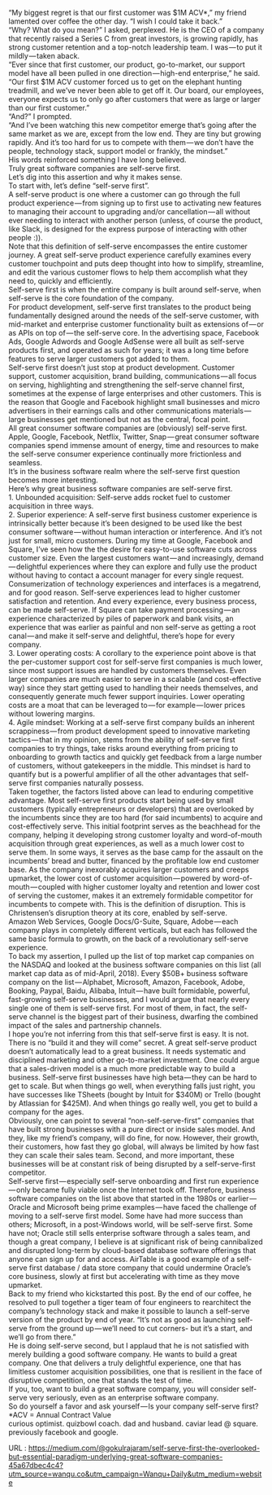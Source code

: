   “My biggest regret is that our first customer was $1M ACV*,” my friend lamented over coffee the other day. “I wish I could take it back.”  
    “Why? What do you mean?” I asked, perplexed. He is the CEO of a company that recently raised a Series C from great investors, is growing rapidly, has strong customer retention and a top-notch leadership team. I was — to put it mildly — taken aback.  
    “Ever since that first customer, our product, go-to-market, our support model have all been pulled in one direction — high-end enterprise,” he said. “Our first $1M ACV customer forced us to get on the elephant hunting treadmill, and we’ve never been able to get off it. Our board, our employees, everyone expects us to only go after customers that were as large or larger than our first customer.”  
    “And?” I prompted.  
    “And I’ve been watching this new competitor emerge that’s going after the same market as we are, except from the low end. They are tiny but growing rapidly. And it’s too hard for us to compete with them — we don’t have the people, technology stack, support model or frankly, the mindset.”  
    His words reinforced something I have long believed.  
    Truly great software companies are self-serve first.  
    Let’s dig into this assertion and why it makes sense.  
    To start with, let’s define “self-serve first”.  
    A self-serve product is one where a customer can go through the full product experience — from signing up to first use to activating new features to managing their account to upgrading and/or cancellation — all without ever needing to interact with another person (unless, of course the product, like Slack, is designed for the express purpose of interacting with other people :)).  
    Note that this definition of self-serve encompasses the entire customer journey. A great self-serve product experience carefully examines every customer touchpoint and puts deep thought into how to simplify, streamline, and edit the various customer flows to help them accomplish what they need to, quickly and efficiently.  
    Self-serve first is when the entire company is built around self-serve, when self-serve is the core foundation of the company.  
    For product development, self-serve first translates to the product being fundamentally designed around the needs of the self-serve customer, with mid-market and enterprise customer functionality built as extensions of — or as APIs on top of — the self-serve core. In the advertising space, Facebook Ads, Google Adwords and Google AdSense were all built as self-serve products first, and operated as such for years; it was a long time before features to serve larger customers got added to them.  
    Self-serve first doesn’t just stop at product development. Customer support, customer acquisition, brand building, communications — all focus on serving, highlighting and strengthening the self-serve channel first, sometimes at the expense of large enterprises and other customers. This is the reason that Google and Facebook highlight small businesses and micro advertisers in their earnings calls and other communications materials — large businesses get mentioned but not as the central, focal point.  
    All great consumer software companies are (obviously) self-serve first. Apple, Google, Facebook, Netflix, Twitter, Snap — great consumer software companies spend immense amount of energy, time and resources to make the self-serve consumer experience continually more frictionless and seamless.  
    It’s in the business software realm where the self-serve first question becomes more interesting.  
    Here’s why great business software companies are self-serve first.  
    1. Unbounded acquisition: Self-serve adds rocket fuel to customer acquisition in three ways.  
    2. Superior experience: A self-serve first business customer experience is intrinsically better because it’s been designed to be used like the best consumer software — without human interaction or interference. And it’s not just for small, micro customers. During my time at Google, Facebook and Square, I’ve seen how the the desire for easy-to-use software cuts across customer size. Even the largest customers want — and increasingly, demand — delightful experiences where they can explore and fully use the product without having to contact a account manager for every single request. Consumerization of technology experiences and interfaces is a megatrend, and for good reason. Self-serve experiences lead to higher customer satisfaction and retention. And every experience, every business process, can be made self-serve. If Square can take payment processing — an experience characterized by piles of paperwork and bank visits, an experience that was earlier as painful and non self-serve as getting a root canal — and make it self-serve and delightful, there’s hope for every company.  
    3. Lower operating costs: A corollary to the experience point above is that the per-customer support cost for self-serve first companies is much lower, since most support issues are handled by customers themselves. Even larger companies are much easier to serve in a scalable (and cost-effective way) since they start getting used to handling their needs themselves, and consequently generate much fewer support inquiries. Lower operating costs are a moat that can be leveraged to — for example — lower prices without lowering margins.  
    4. Agile mindset: Working at a self-serve first company builds an inherent scrappiness — from product development speed to innovative marketing tactics — that in my opinion, stems from the ability of self-serve first companies to try things, take risks around everything from pricing to onboarding to growth tactics and quickly get feedback from a large number of customers, without gatekeepers in the middle. This mindset is hard to quantify but is a powerful amplifier of all the other advantages that self-serve first companies naturally possess.  
    Taken together, the factors listed above can lead to enduring competitive advantage. Most self-serve first products start being used by small customers (typically entrepreneurs or developers) that are overlooked by the incumbents since they are too hard (for said incumbents) to acquire and cost-effectively serve. This initial footprint serves as the beachhead for the company, helping it developing strong customer loyalty and word-of-mouth acquisition through great experiences, as well as a much lower cost to serve them. In some ways, it serves as the base camp for the assault on the incumbents’ bread and butter, financed by the profitable low end customer base. As the company inexorably acquires larger customers and creeps upmarket, the lower cost of customer acquisition — powered by word-of-mouth — coupled with higher customer loyalty and retention and lower cost of serving the customer, makes it an extremely formidable competitor for incumbents to compete with. This is the definition of disruption. This is Christensen’s disruption theory at its core, enabled by self-serve.  
    Amazon Web Services, Google Docs/G-Suite, Square, Adobe — each company plays in completely different verticals, but each has followed the same basic formula to growth, on the back of a revolutionary self-serve experience.  
    To back my assertion, I pulled up the list of top market cap companies on the NASDAQ and looked at the business software companies on this list (all market cap data as of mid-April, 2018). Every $50B+ business software company on the list — Alphabet, Microsoft, Amazon, Facebook, Adobe, Booking, Paypal, Baidu, Alibaba, Intuit — have built formidable, powerful, fast-growing self-serve businesses, and I would argue that nearly every single one of them is self-serve first. For most of them, in fact, the self-serve channel is the biggest part of their business, dwarfing the combined impact of the sales and partnership channels.  
    I hope you’re not inferring from this that self-serve first is easy. It is not. There is no “build it and they will come” secret. A great self-serve product doesn’t automatically lead to a great business. It needs systematic and disciplined marketing and other go-to-market investment. One could argue that a sales-driven model is a much more predictable way to build a business. Self-serve first businesses have high beta — they can be hard to get to scale. But when things go well, when everything falls just right, you have successes like TSheets (bought by Intuit for $340M) or Trello (bought by Atlassian for $425M). And when things go really well, you get to build a company for the ages.  
    Obviously, one can point to several “non-self-serve-first” companies that have built strong businesses with a pure direct or inside sales model. And they, like my friend’s company, will do fine, for now. However, their growth, their customers, how fast they go global, will always be limited by how fast they can scale their sales team. Second, and more important, these businesses will be at constant risk of being disrupted by a self-serve-first competitor.  
    Self-serve first — especially self-serve onboarding and first run experience — only became fully viable once the Internet took off. Therefore, business software companies on the list above that started in the 1980s or earlier — Oracle and Microsoft being prime examples — have faced the challenge of moving to a self-serve first model. Some have had more success than others; Microsoft, in a post-Windows world, will be self-serve first. Some have not; Oracle still sells enterprise software through a sales team, and though a great company, I believe is at significant risk of being cannibalized and disrupted long-term by cloud-based database software offerings that anyone can sign up for and access. AirTable is a good example of a self-serve first database / data store company that could undermine Oracle’s core business, slowly at first but accelerating with time as they move upmarket.  
    Back to my friend who kickstarted this post. By the end of our coffee, he resolved to pull together a tiger team of four engineers to rearchitect the company’s technology stack and make it possible to launch a self-serve version of the product by end of year. “It’s not as good as launching self-serve from the ground up — we’ll need to cut corners- but it’s a start, and we’ll go from there.”  
    He is doing self-serve second, but I applaud that he is not satisfied with merely building a good software company. He wants to build a great company. One that delivers a truly delightful experience, one that has limitless customer acquisition possibilities, one that is resilient in the face of disruptive competition, one that stands the test of time.  
    If you, too, want to build a great software company, you will consider self-serve very seriously, even as an enterprise software company.  
    So do yourself a favor and ask yourself — Is your company self-serve first?  
    *ACV = Annual Contract Value  
    curious optimist. quizbowl coach. dad and husband. caviar lead @ square. previously facebook and google.  
    
  URL : https://medium.com/@gokulrajaram/self-serve-first-the-overlooked-but-essential-paradigm-underlying-great-software-companies-45a67dbec4c4?utm_source=wanqu.co&utm_campaign=Wanqu+Daily&utm_medium=website